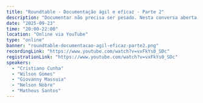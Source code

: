 ```yaml
---
title: "Roundtable - Documentação ágil e eficaz - Parte 2"
description: "Documentar não precisa ser pesado. Nesta conversa aberta vamos partilhar experiências, práticas e ferramentas para criar documentação simples, prática e útil no dia a dia da equipa. O suficiente, no momento certo."
date: "2025-09-23"
time: "20:00-22:00"
location: "Online via YouTube"
type: "online"
banner: "roundtable-documentacao-agil-eficaz-parte2.png"
recordingLink: "https://www.youtube.com/watch?v=vxFkYs0_SDc"
registrationLink: "https://www.youtube.com/watch?v=vxFkYs0_SDc"
speakers:
  - "Cristiano Cunha"
  - "Wilson Gomes"
  - "Giovanny Massuia"
  - "Nelson Nobre"
  - "Matheus Santos"
---
```

